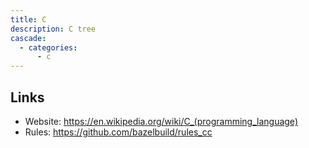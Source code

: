```yaml
---
title: C
description: C tree
cascade:
  - categories:
      - c
---
```


## Links

- Website: https://en.wikipedia.org/wiki/C_(programming_language)
- Rules: https://github.com/bazelbuild/rules_cc
